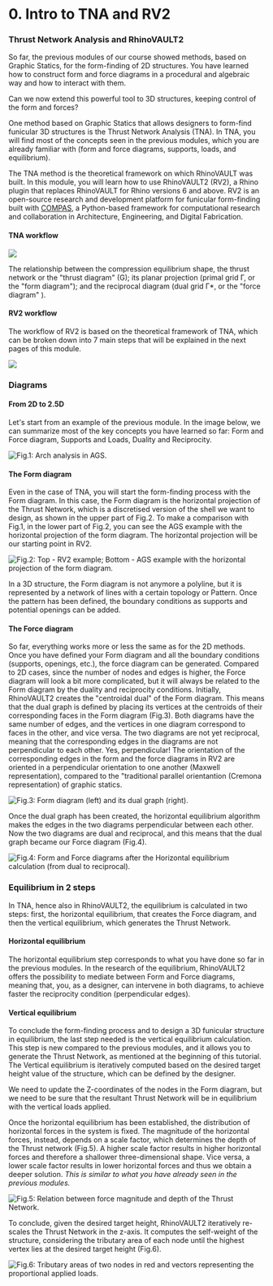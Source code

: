 # 0. Intro to TNA and RV2

### Thrust Network Analysis and RhinoVAULT2

So far, the previous modules of our course showed methods, based on Graphic Statics, for the form-finding of 2D structures. You have learned how to construct form and force diagrams in a procedural and algebraic way and how to interact with them.&#x20;

Can we now extend this powerful tool to 3D structures, keeping control of the form and forces? &#x20;

One method based on Graphic Statics that allows designers to form-find funicular 3D structures is the Thrust Network Analysis (TNA). In TNA, you will find most of the concepts seen in the previous modules, which you are already familiar with (form and force diagrams, supports, loads, and equilibrium).&#x20;

The TNA method is the theoretical framework on which RhinoVAULT was built. In this module, you will learn how to use RhinoVAULT2 (RV2), a Rhino plugin that replaces RhinoVAULT for Rhino versions 6 and above. RV2 is an open-source research and development platform for funicular form-finding built with [COMPAS](https://compas-dev.github.io/), a Python-based framework for computational research and collaboration in Architecture, Engineering, and Digital Fabrication. &#x20;

#### TNA workflow

![](<../../../.gitbook/assets/image (55).png>)

The relationship between the compression equilibrium shape, the thrust network or the "thrust diagram" (G); its planar projection (primal grid Γ, or the "form diagram"); and the reciprocal diagram (dual grid Γ\*, or the "force diagram" ).

#### RV2 workflow

The workflow of RV2 is based on the theoretical framework of TNA, which can be broken down into 7 main steps that will be explained in the next pages of this module.

![](<../../../.gitbook/assets/image (326).png>)

### Diagrams

#### From 2D to 2.5D

Let's start from an example of the previous module. In the image below, we can summarize most of the key concepts you have learned so far: Form and Force diagram, Supports and Loads, Duality and Reciprocity.

![Fig.1: Arch analysis in AGS.](<../../../.gitbook/assets/image (356).png>)

#### The Form diagram

Even in the case of TNA, you will start the form-finding process with the Form diagram. In this case, the Form diagram is the horizontal projection of the Thrust Network, which is a discretised version of the shell we want to design, as shown in the upper part of Fig.2. To make a comparison with Fig.1, in the lower part of Fig.2, you can see the AGS example with the horizontal projection of the form diagram. The horizontal projection will be our starting point in RV2.&#x20;

![Fig.2: Top - RV2 example; Bottom - AGS example with the horizontal projection of the form diagram.](<../../../.gitbook/assets/image (245).png>)

In a 3D structure, the Form diagram is not anymore a polyline, but it is represented by a network of lines with a certain topology or Pattern. Once the pattern has been defined, the boundary conditions as supports and potential openings can be added.&#x20;

#### The Force diagram

So far, everything works more or less the same as for the 2D methods. Once you have defined your Form diagram and all the boundary conditions (supports, openings, etc.), the force diagram can be generated. Compared to 2D cases, since the number of nodes and edges is higher, the Force diagram will look a bit more complicated, but it will always be related to the Form diagram by the duality and reciprocity conditions. Initially, RhinoVAULT2 creates the "centroidal dual" of the Form diagram. This means that the dual graph is defined by placing its vertices at the centroids of their corresponding faces in the Form diagram (Fig.3). Both diagrams have the same number of edges, and the vertices in one diagram correspond to faces in the other, and vice versa. The two diagrams are not yet reciprocal, meaning that the corresponding edges in the diagrams are not perpendicular to each other. Yes, perpendicular! The orientation of the corresponding edges in the form and the force diagrams in RV2 are oriented in a perpendicular orientation to one another (Maxwell representation), compared to the "traditional parallel orientantion (Cremona representation) of graphic statics.&#x20;

![Fig.3: Form diagram (left) and its dual graph (right).](<../../../.gitbook/assets/image (402).png>)

Once the dual graph has been created, the horizontal equilibrium algorithm makes the edges in the two diagrams perpendicular between each other. Now the two diagrams are dual and reciprocal, and this means that the dual graph became our Force diagram (Fig.4).

![Fig.4: Form and Force diagrams after the Horizontal equilibrium calculation (from dual to reciprocal).](<../../../.gitbook/assets/image (85).png>)

### Equilibrium in 2 steps

In TNA, hence also in RhinoVAULT2, the equilibrium is calculated in two steps: first, the horizontal equilibrium, that creates the Force diagram, and then the vertical equilibrium, which generates the Thrust Network.

#### Horizontal equilibrium

The horizontal equilibrium step corresponds to what you have done so far in the previous modules. In the research of the equilibrium, RhinoVAULT2 offers the possibility to mediate between Form and Force diagrams, meaning that, you, as a designer, can intervene in both diagrams, to achieve faster the reciprocity condition (perpendicular edges).

#### Vertical equilibrium

To conclude the form-finding process and to design a 3D funicular structure in equilibrium, the last step needed is the vertical equilibrium calculation. This step is new compared to the previous modules, and it allows you to generate the Thrust Network, as mentioned at the beginning of this tutorial. The Vertical equilibrium is iteratively computed based on the desired target height value of the structure, which can be defined by the designer.&#x20;

We need to update the Z-coordinates of the nodes in the Form diagram, but we need to be sure that the resultant Thrust Network will be in equilibrium with the vertical loads applied.&#x20;

Once the horizontal equilibrium has been established, the distribution of horizontal forces in the system is fixed. The magnitude of the horizontal forces, instead, depends on a scale factor, which determines the depth of the Thrust network (Fig.5). A higher scale factor results in higher horizontal forces and therefore a shallower three-dimensional shape. Vice versa, a lower scale factor results in lower horizontal forces and thus we obtain a deeper solution. _This is similar to what you have already seen in the previous modules._&#x20;

![Fig.5: Relation between force magnitude and depth of the Thrust Network.](<../../../.gitbook/assets/image (102).png>)

To conclude, given the desired target height, RhinoVAULT2 iteratively re-scales the Thrust Network in the z-axis. It computes the self-weight of the structure, considering the tributary area of each node until the highest vertex lies at the desired target height (Fig.6).

![Fig.6: Tributary areas of two nodes in red and vectors representing the proportional applied loads.](<../../../.gitbook/assets/image (122).png>)
